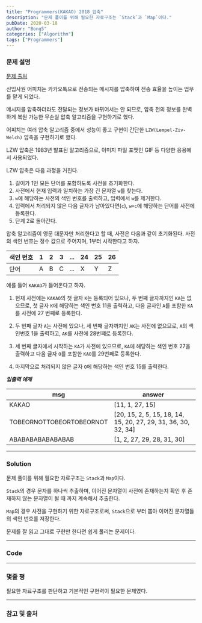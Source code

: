 ```yaml
---
title: "Programmers(KAKAO) 2018_압축"
description: "문제 풀이를 위해 필요한 자료구조는 `Stack`과 `Map`이다."
pubDate: 2020-03-18
author: "Bong5"
categories: ["Algorithm"]
tags: ["Programmers"]
---
```



### 문제 설명

[문제 출처](https://programmers.co.kr/learn/courses/30/lessons/17684)

신입사원 어피치는 카카오톡으로 전송되는 메시지를 압축하여 전송 효율을 높이는 업무를 맡게 되었다.

메시지를 압축하더라도 전달되는 정보가 바뀌어서는 안 되므로, 압축 전의 정보를 완벽하게 복원 가능한 무손실 압축 알고리즘을 구현하기로 했다.

어피치는 여러 압축 알고리즘 중에서 성능이 좋고 구현이 간단한 `LZW(Lempel-Ziv-Welch)` 압축을 구현하기로 했다.

LZW 압축은 1983년 발표된 알고리즘으로, 이미지 파일 포맷인 GIF 등 다양한 응용에서 사용되었다.

LZW 압축은 다음 과정을 거친다.

1. 길이가 1인 모든 단어를 포함하도록 사전을 초기화한다.
2. 사전에서 현재 입력과 일치하는 가장 긴 문자열 `w`를 찾는다.
3. `w`에 해당하는 사전의 색인 번호를 출력하고, 입력에서 `w`를 제거한다.
4. 입력에서 처리되지 않은 다음 글자가 남아있다면(`c`), `w+c`에 해당하는 단어를 사전에 등록한다.
5. 단계 2로 돌아간다.

압축 알고리즘이 영문 대문자만 처리한다고 할 때, 사전은 다음과 같이 초기화된다. 사전의 색인 번호는 정수 값으로 주어지며, 1부터 시작한다고 하자.

| 색인 번호 |	1 | 2 | 3 | ... | 24 | 25 | 26 |
|---|---|---|---|---|---|---|---|
| 단어 | A | B | C | ... | X | Y | Z |

예를 들어 `KAKAO`가 들어온다고 하자.

1. 현재 사전에는 `KAKAO`의 첫 글자 `K`는 등록되어 있으나, 두 번째 글자까지인 `KA`는 없으므로, 첫 글자 `K`에 해당하는 색인 번호 11을 출력하고, 다음 글자인 `A`를 포함한 `KA`를 사전에 27 번째로 등록한다.

2. 두 번째 글자 `A`는 사전에 있으나, 세 번째 글자까지인 `AK`는 사전에 없으므로, `A`의 색인번호 1을 출력하고, `AK`를 사전에 28번쨰로 등록한다.

3. 세 번째 글자에서 시작하는 `KA`가 사전에 있으므로, `KA`에 해당하는 색인 번호 27을 출력하고 다음 글자 `O`를 포함한 `KAO`를 29번째로 등록한다.

4. 마지막으로 처리되지 않은 글자 `O`에 해당하는 색인 번호 15를 출력한다.


**_입출력 예제_**

| msg | answer |
|---|---|
| KAKAO | [11, 1, 27, 15] |
| TOBEORNOTTOBEORTOBEORNOT | [20, 15, 2, 5, 15, 18, 14, 15, 20, 27, 29, 31, 36, 30, 32, 34] |
| ABABABABABABABAB | [1, 2, 27, 29, 28, 31, 30] |



---

### Solution

문제 풀이를 위해 필요한 자료구조는 `Stack`과 `Map`이다.

`Stack`의 경우 문자를 하나씩 추출하며, 이어진 문자열이 사전에 존재하는지 확인 후 존재하지 않는 문자열이 될 때 까지 계속해서 추출한다.

`Map`의 경우 사전을 구현하기 위한 자료구조로써, `Stack`으로 부터 뽑아 이어진 문자열들의 색인 번호를 저장한다.

문제를 잘 읽고 그대로 구현만 한다면 쉽게 풀리는 문제이다.

---


### Code

<script src="https://gist.github.com/BongHoLee/a4fa6a68330303b321e3d555e97b46d4.js"></script>


---

### 몇줄 평

필요한 자료구조를 판단하고 기본적인 구현력이 필요한 문제였다.

---



### 참고 및 출처
